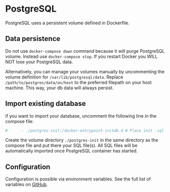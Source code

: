 # PostgreSQL

PostgreSQL uses a persistent volume defined in Dockerfile. 

## Data persistence

Do not use `docker-compose down` command because it will purge PostgreSQL volume. Instead use `docker-compose stop`. If you restart Docker you WILL NOT lose your PostgreSQL data. 

Alternatively, you can manage your volumes manually by uncommenting the volume definition for `/var/lib/postgresql/data`. Replace `/path/to/postgres/data/on/host` to the preferred filepath on your host machine. This way, your db data will always persist.

## Import existing database

if you want to import your database, uncomment the following line in the compose file:
```yml
#      - ./postgres-init:/docker-entrypoint-initdb.d # Place init .sql .sql.gz .sh file(s) here
```

Create the volume directory `./postgres-init` in the same directory as the compose file and put there your SQL file(s). All SQL files will be automatically imported once PostgreSQL container has started.

## Configuration

Configuration is possible via environment variables. See the full list of variables on [GitHub](https://github.com/wodby/postgres).
